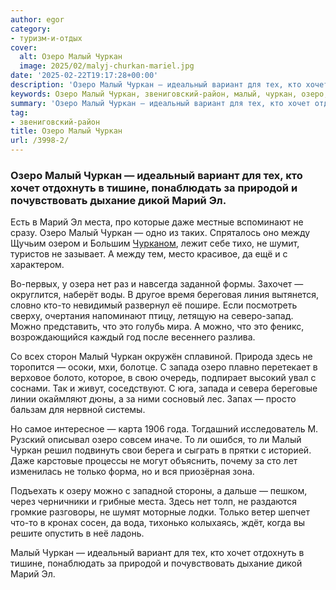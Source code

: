 ```yaml
---
author: egor
category:
- туризм-и-отдых
cover:
  alt: Озеро Малый Чуркан
  image: 2025/02/malyj-churkan-mariel.jpg
date: '2025-02-22T19:17:28+00:00'
description: 'Озеро Малый Чуркан — идеальный вариант для тех, кто хочет отдохнуть в тишине, понаблюдать за природой и почувствовать дыхание дикой Марий Эл. Есть в Марий...'
keywords: Озеро Малый Чуркан, звениговский-район, малый, чуркан, озеро, марий, идеальный, вариант, тех, хочет, отдохнуть, тишине, понаблюдать, природой, почувствовать, дыхание, дикой
summary: 'Озеро Малый Чуркан — идеальный вариант для тех, кто хочет отдохнуть в тишине, понаблюдать за природой и почувствовать дыхание дикой Марий Эл. Есть в Марий...'
tag:
- звениговский-район
title: Озеро Малый Чуркан
url: /3998-2/
---
```


### Озеро Малый Чуркан — идеальный вариант для тех, кто хочет отдохнуть в тишине, понаблюдать за природой и почувствовать дыхание дикой Марий Эл.

Есть в Марий Эл места, про которые даже местные вспоминают не сразу. Озеро Малый Чуркан — одно из таких. Спряталось оно между Щучьим озером и Большим [Чурканом](/ozero-churkan/), лежит себе тихо, не шумит, туристов не зазывает. А между тем, место красивое, да ещё и с характером.

Во-первых, у озера нет раз и навсегда заданной формы. Захочет — округлится, наберёт воды. В другое время береговая линия вытянется, словно кто-то невидимый развернул её пошире. Если посмотреть сверху, очертания напоминают птицу, летящую на северо-запад. Можно представить, что это голубь мира. А можно, что это феникс, возрождающийся каждый год после весеннего разлива.

Со всех сторон Малый Чуркан окружён сплавиной. Природа здесь не торопится — осоки, мхи, болотце. С запада озеро плавно перетекает в верховое болото, которое, в свою очередь, подпирает высокий увал с соснами. Так и живут, соседствуют. С юга, запада и севера береговые линии окаймляют дюны, а за ними сосновый лес. Запах — просто бальзам для нервной системы.

Но самое интересное — карта 1906 года. Тогдашний исследователь М. Рузский описывал озеро совсем иначе. То ли ошибся, то ли Малый Чуркан решил подвинуть свои берега и сыграть в прятки с историей. Даже карстовые процессы не могут объяснить, почему за сто лет изменилась не только форма, но и вся приозёрная зона.

Подъехать к озеру можно с западной стороны, а дальше — пешком, через черничники и грибные места. Здесь нет толп, не раздаются громкие разговоры, не шумят моторные лодки. Только ветер шепчет что-то в кронах сосен, да вода, тихонько колыхаясь, ждёт, когда вы решите опустить в неё ладонь.

Малый Чуркан — идеальный вариант для тех, кто хочет отдохнуть в тишине, понаблюдать за природой и почувствовать дыхание дикой Марий Эл.